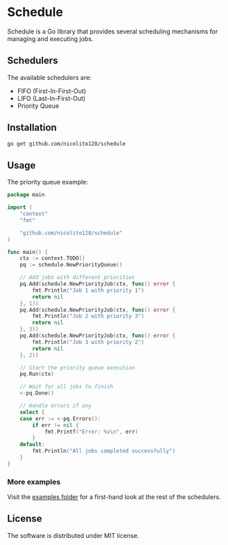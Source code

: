 # Schedule

Schedule is a Go library that provides several scheduling mechanisms for managing and executing jobs.

## Schedulers

The available schedulers are:

* FIFO (First-In-First-Out)
* LIFO (Last-In-First-Out)
* Priority Queue

## Installation

```sh
go get github.com/nicolito128/schedule
```

## Usage

The priority queue example:

```go
package main

import (
	"context"
	"fmt"

	"github.com/nicolito128/schedule"
)

func main() {
	ctx := context.TODO()
	pq := schedule.NewPriorityQueue()

	// Add jobs with different priorities
	pq.Add(schedule.NewPriorityJob(ctx, func() error {
		fmt.Println("Job 1 with priority 1")
		return nil
	}, 1))
	pq.Add(schedule.NewPriorityJob(ctx, func() error {
		fmt.Println("Job 2 with priority 3")
		return nil
	}, 3))
	pq.Add(schedule.NewPriorityJob(ctx, func() error {
		fmt.Println("Job 3 with priority 2")
		return nil
	}, 2))

	// Start the priority queue execution
	pq.Run(ctx)

	// Wait for all jobs to finish
	<-pq.Done()

	// Handle errors if any
	select {
	case err := <-pq.Errors():
		if err != nil {
			fmt.Printf("Error: %v\n", err)
		}
	default:
		fmt.Println("All jobs completed successfully")
	}
}
```


### More examples

Visit the [examples folder](./examples) for a first-hand look at the rest of the schedulers.

## License

The software is distributed under MIT license.